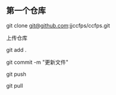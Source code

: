 ## 第一个仓库

git clone  git@github.com:jjccfps/ccfps.git

上传仓库

git add .

git commit -m "更新文件" 

git push

git pull


